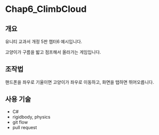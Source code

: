 # Chap6_ClimbCloud
## 개요
유니티 교과서 개정 5판 챕터6 예시입니다. 

고양이가 구름을 밟고 점프해서 올라가는 게임입니다.
## 조작법
핸드폰을 좌우로 기울이면 고양이가 좌우로 이동하고, 화면을 탭하면 뛰어오릅니다.
## 사용 기술
- C#
- rigidbody, physics
- git flow
- pull request
